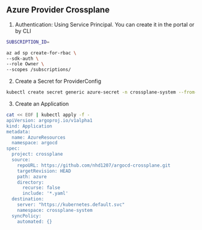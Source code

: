 ## Azure Provider Crossplane

1. Authentication: 
Using Service Principal. You can create it in the portal or by CLI

```bash
SUBSCRIPTION_ID=

az ad sp create-for-rbac \
--sdk-auth \
--role Owner \
--scopes /subscriptions/
```

2. Create a Secret for ProviderConfig
```bash
kubectl create secret generic azure-secret -n crossplane-system --from-file=creds=azure.json
```

3. Create an Application
```bash
cat << EOF | kubectl apply -f - 
apiVersion: argoproj.io/v1alpha1
kind: Application
metadata:
  name: AzureResources
  namespace: argocd
spec:
  project: crossplane
  source:
    repoURL: https://github.com/nhd1207/argocd-crossplane.git
    targetRevision: HEAD
    path: azure
    directory:
      recurse: false
      include: '*.yaml'
  destination:
    server: "https://kubernetes.default.svc"
    namespace: crossplane-system
  syncPolicy:
    automated: {}
```